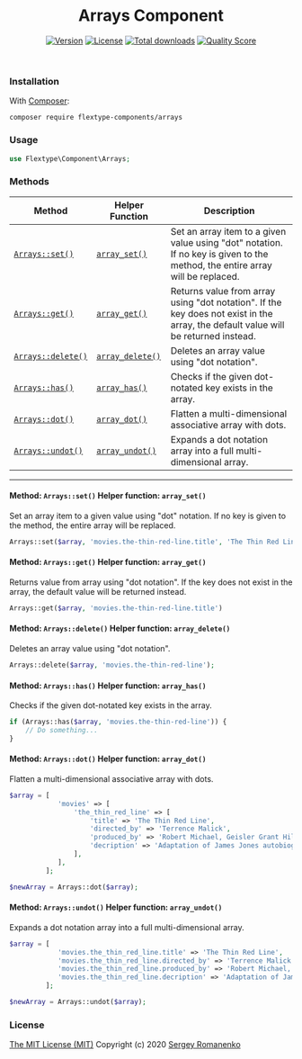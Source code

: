 <h1 align="center">Arrays Component</h1>

<p align="center">
<a href="https://github.com/flextype-components/arrays/releases"><img alt="Version" src="https://img.shields.io/github/release/flextype-components/arrays.svg?label=version&color=green"></a> <a href="https://github.com/flextype-components/arrays"><img src="https://img.shields.io/badge/license-MIT-blue.svg?color=green" alt="License"></a> <a href="https://github.com/flextype-components/arrays"><img src="https://img.shields.io/github/downloads/flextype-components/arrays/total.svg?color=green" alt="Total downloads"></a> <a href="https://scrutinizer-ci.com/g/flextype-components/arrays?branch=master"><img src="https://img.shields.io/scrutinizer/g/flextype-components/arrays.svg?branch=master&color=green" alt="Quality Score"></a>
</p>
<br>

### Installation

With [Composer](https://getcomposer.org):

```
composer require flextype-components/arrays
```

### Usage

```php
use Flextype\Component\Arrays;
```

### Methods

| Method | Helper Function | Description |
|---|---|--|
| <a href="#array_set">`Arrays::set()`</a> | <a href="#array_set">`array_set()`</a> | Set an array item to a given value using "dot" notation. If no key is given to the method, the entire array will be replaced. |
| <a href="#array_get">`Arrays::get()`</a> | <a href="#array_get">`array_get()`</a> | Returns value from array using "dot notation". If the key does not exist in the array, the default value will be returned instead. |
| <a href="#array_delete">`Arrays::delete()`</a> | <a href="#array_delete">`array_delete()`</a> | Deletes an array value using "dot notation". |
| <a href="#array_has">`Arrays::has()`</a> | <a href="#array_has">`array_has()`</a> | Checks if the given dot-notated key exists in the array. |
| <a href="#array_dot">`Arrays::dot()`</a> | <a href="#array_dot">`array_dot()`</a> | Flatten a multi-dimensional associative array with dots. |
| <a href="#array_undot">`Arrays::undot()`</a> | <a href="#array_undot">`array_undot()`</a> | Expands a dot notation array into a full multi-dimensional array. |

<hr>

#### <a name="array_set"></a> Method: `Arrays::set()` Helper function: `array_set()`

Set an array item to a given value using "dot" notation. If no key is given to the method, the entire array will be replaced.

```php
Arrays::set($array, 'movies.the-thin-red-line.title', 'The Thin Red Line');
```

#### <a name="array_get"></a> Method: `Arrays::get()` Helper function: `array_get()`

Returns value from array using "dot notation".
If the key does not exist in the array, the default value will be returned instead.

```php
Arrays::get($array, 'movies.the-thin-red-line.title')
```

#### <a name="array_delete"></a> Method: `Arrays::delete()` Helper function: `array_delete()`

Deletes an array value using "dot notation".

```php
Arrays::delete($array, 'movies.the-thin-red-line');
```

#### <a name="array_has"></a> Method: `Arrays::has()` Helper function: `array_has()`

Checks if the given dot-notated key exists in the array.

```php
if (Arrays::has($array, 'movies.the-thin-red-line')) {
    // Do something...
}
```


#### <a name="array_dot"></a> Method: `Arrays::dot()` Helper function: `array_dot()`

Flatten a multi-dimensional associative array with dots.

```php
$array = [
            'movies' => [
                'the_thin_red_line' => [
                    'title' => 'The Thin Red Line',
                    'directed_by' => 'Terrence Malick',
                    'produced_by' => 'Robert Michael, Geisler Grant Hill, John Roberdeau',
                    'decription' => 'Adaptation of James Jones autobiographical 1962 novel, focusing on the conflict at Guadalcanal during the second World War.',
                ],
            ],
         ];

$newArray = Arrays::dot($array);
```


#### <a name="array_undot"></a> Method: `Arrays::undot()` Helper function: `array_undot()`

Expands a dot notation array into a full multi-dimensional array.

```php
$array = [
            'movies.the_thin_red_line.title' => 'The Thin Red Line',
            'movies.the_thin_red_line.directed_by' => 'Terrence Malick',
            'movies.the_thin_red_line.produced_by' => 'Robert Michael, Geisler Grant Hill, John Roberdeau',
            'movies.the_thin_red_line.decription' => 'Adaptation of James Jones autobiographical 1962 novel, focusing on the conflict at Guadalcanal during the second World War.',
         ];

$newArray = Arrays::undot($array);
```

### License
[The MIT License (MIT)](https://github.com/flextype-components/arrays/blob/master/LICENSE.txt)
Copyright (c) 2020 [Sergey Romanenko](https://github.com/Awilum)

